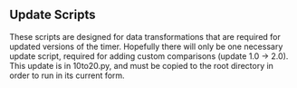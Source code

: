 ## Update Scripts

These scripts are designed for data transformations that are
required for updated versions of the timer. Hopefully there will only
be one necessary update script, required for adding custom comparisons
(update 1.0 -> 2.0). This update is in 10to20.py, and must be copied
to the root directory in order to run in its current form.
